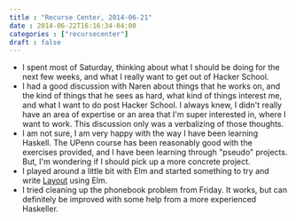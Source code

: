 ```yaml
---
title : "Recurse Center, 2014-06-21"
date : 2014-06-22T16:16:34-04:00
categories : ["recursecenter"]
draft : false
---
```


-   I spent most of Saturday, thinking about what I should be doing for
    the next few weeks, and what I really want to get out of Hacker
    School.
-   I had a good discussion with Naren about things that he works on,
    and the kind of things that he sees as hard, what kind of things
    interest me, and what I want to do post Hacker School.  I always
    knew, I didn't really have an area of expertise or an area that I'm
    super interested in, where I want to work.  This discussion only was
    a verbalizing of those thoughts.
-   I am not sure, I am very happy with the way I have been learning
    Haskell.  The UPenn course has been reasonably good with the
    exercises provided, and I have been learning through "pseudo"
    projects.  But, I'm wondering if I should pick up a more concrete
    project.
-   I played around a little bit with Elm and started something to try
    and write [Layout](https://github.com/huckerdom/layout) using Elm.
-   I tried cleaning up the phonebook problem from Friday. It works, but
    can definitely be improved with some help from a more experienced
    Haskeller.
